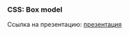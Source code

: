 ### CSS: Box model
Ссылка на презентацию: [презентация](https://github.com/ait-tr/cohort37.1/blob/main/front_end/lesson_03/CSS_box_model.pdf)